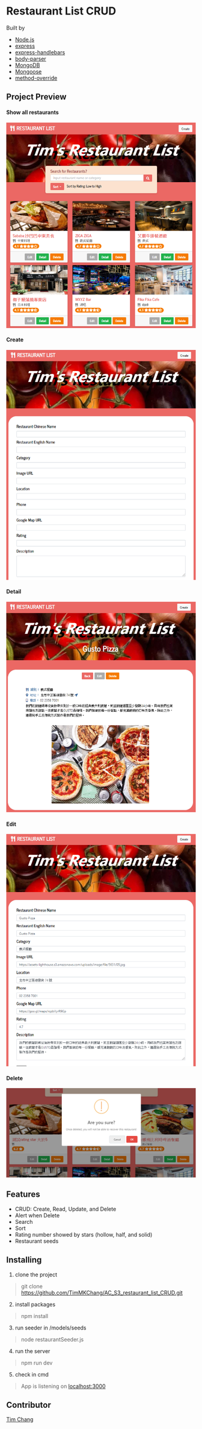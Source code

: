 # Restaurant List CRUD
Built by 
- [Node.js](https://nodejs.org/en/)
- [express](https://www.npmjs.com/package/express)
- [express-handlebars](https://www.npmjs.com/package/express-handlebars)
- [body-parser](https://www.npmjs.com/package/body-parser)
- [MongoDB](https://www.mongodb.com/)
- [Mongoose](https://www.npmjs.com/package/mongoose)
- [method-override](https://www.npmjs.com/package/method-override)

## Project Preview
#### Show all restaurants
![Project Preview](/public/image/restaurant_list_CRUD_preview.PNG)

#### Create
![Project Preview](/public/image/restaurant_list_CRUD_preview_2.PNG)

#### Detail
![Project Preview](/public/image/restaurant_list_CRUD_preview_3.PNG)

#### Edit 
![Project Preview](/public/image/restaurant_list_CRUD_preview_4.PNG)

#### Delete
![Project Preview](/public/image/restaurant_list_CRUD_preview_5.PNG)

## Features
- CRUD: Create, Read, Update, and Delete
- Alert when Delete
- Search
- Sort
- Rating number showed by stars (hollow, half, and solid)
- Restaurant seeds

## Installing
1. clone the project
>git clone https://github.com/TimMKChang/AC_S3_restaurant_list_CRUD.git
2. install packages
>npm install
3. run seeder in /models/seeds
>node restaurantSeeder.js
4. run the server
>npm run dev
5. check in cmd
>App is listening on [localhost:3000](http://localhost:3000)

## Contributor
<a href="https://github.com/TimMKChang" target="_blank">Tim Chang</a>
